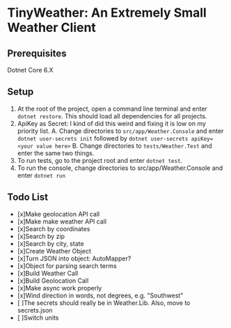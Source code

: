 # TinyWeather: An Extremely Small Weather Client

## Prerequisites

Dotnet Core 6.X

## Setup

1. At the root of the project, open a command line terminal and enter `dotnet restore`. This should load all dependencies for all projects.
2. ApiKey as Secret: I kind of did this weird and fixing it is low on my priority list.
   A. Change directories to `src/app/Weather.Console` and enter `dotnet user-secrets init` followed by `dotnet user-secrets apiKey=<your value here>`
   B. Change directories to `tests/Weather.Test` and enter the same two things.
3. To run tests, go to the project root and enter `dotnet test`.
4. To run the console, change directories to src/app/Weather.Console and enter `dotnet run`

## Todo List

- [x]Make geolocation API call
- [x]Make make weather API call
- [x]Search by coordinates
- [x]Search by zip
- [x]Search by city, state
- [x]Create Weather Object
- [x]Turn JSON into object: AutoMapper?
- [x]Object for parsing search terms
- [x]Build Weather Call
- [x]Build Geolocation Call
- [x]Make async work properly
- [x]Wind direction in words, not degrees, e.g. "Southwest"
- [ ]The secrets should really be in Weather.Lib. Also, move to secrets.json
- [ ]Switch units
